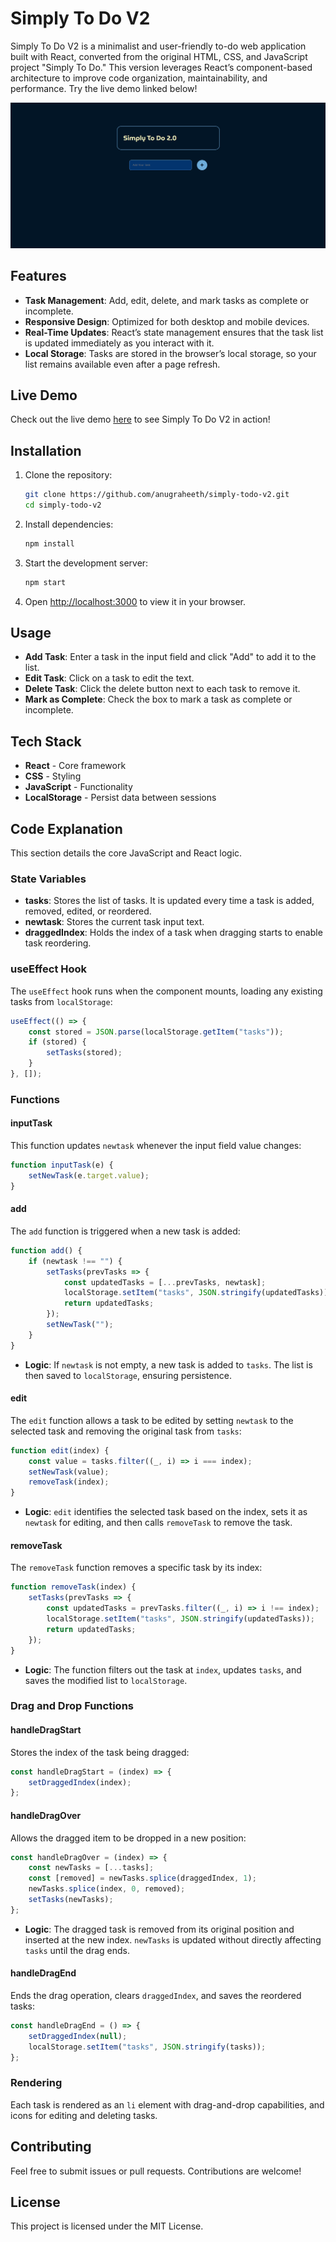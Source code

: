 # Simply To Do V2

Simply To Do V2 is a minimalist and user-friendly to-do web application built with React, converted from the original HTML, CSS, and JavaScript project "Simply To Do." This version leverages React’s component-based architecture to improve code organization, maintainability, and performance. Try the live demo linked below!<br>

![Simply To-Do Demo](public/Simply.png)

## Features

- **Task Management**: Add, edit, delete, and mark tasks as complete or incomplete.
- **Responsive Design**: Optimized for both desktop and mobile devices.
- **Real-Time Updates**: React’s state management ensures that the task list is updated immediately as you interact with it.
- **Local Storage**: Tasks are stored in the browser’s local storage, so your list remains available even after a page refresh.
  
## Live Demo

Check out the live demo [here](https://anugraheeth.github.io/Simply-To-Do-V2/) to see Simply To Do V2 in action!

## Installation

1. Clone the repository:

   ```bash
   git clone https://github.com/anugraheeth/simply-todo-v2.git
   cd simply-todo-v2
   ```

2. Install dependencies:

   ```bash
   npm install
   ```

3. Start the development server:

   ```bash
   npm start
   ```

4. Open [http://localhost:3000](http://localhost:3000) to view it in your browser.

## Usage

- **Add Task**: Enter a task in the input field and click "Add" to add it to the list.
- **Edit Task**: Click on a task to edit the text.
- **Delete Task**: Click the delete button next to each task to remove it.
- **Mark as Complete**: Check the box to mark a task as complete or incomplete.

## Tech Stack

- **React** - Core framework
- **CSS** - Styling
- **JavaScript** - Functionality
- **LocalStorage** - Persist data between sessions

## Code Explanation

This section details the core JavaScript and React logic.

### State Variables

- **tasks**: Stores the list of tasks. It is updated every time a task is added, removed, edited, or reordered.
- **newtask**: Stores the current task input text.
- **draggedIndex**: Holds the index of a task when dragging starts to enable task reordering.

### useEffect Hook

The `useEffect` hook runs when the component mounts, loading any existing tasks from `localStorage`:

```javascript
useEffect(() => {
    const stored = JSON.parse(localStorage.getItem("tasks"));
    if (stored) {
        setTasks(stored);
    }
}, []);
```

### Functions

#### inputTask

This function updates `newtask` whenever the input field value changes:

```javascript
function inputTask(e) {
    setNewTask(e.target.value);
}
```

#### add

The `add` function is triggered when a new task is added:

```javascript
function add() {
    if (newtask !== "") {
        setTasks(prevTasks => {
            const updatedTasks = [...prevTasks, newtask];
            localStorage.setItem("tasks", JSON.stringify(updatedTasks));
            return updatedTasks;
        });
        setNewTask("");
    }
}
```

- **Logic**: If `newtask` is not empty, a new task is added to `tasks`. The list is then saved to `localStorage`, ensuring persistence.

#### edit

The `edit` function allows a task to be edited by setting `newtask` to the selected task and removing the original task from `tasks`:

```javascript
function edit(index) {
    const value = tasks.filter((_, i) => i === index);
    setNewTask(value);
    removeTask(index);
}
```

- **Logic**: `edit` identifies the selected task based on the index, sets it as `newtask` for editing, and then calls `removeTask` to remove the task.

#### removeTask

The `removeTask` function removes a specific task by its index:

```javascript
function removeTask(index) {
    setTasks(prevTasks => {
        const updatedTasks = prevTasks.filter((_, i) => i !== index);
        localStorage.setItem("tasks", JSON.stringify(updatedTasks));
        return updatedTasks;
    });
}
```

- **Logic**: The function filters out the task at `index`, updates `tasks`, and saves the modified list to `localStorage`.

### Drag and Drop Functions

#### handleDragStart

Stores the index of the task being dragged:

```javascript
const handleDragStart = (index) => {
    setDraggedIndex(index);
};
```

#### handleDragOver

Allows the dragged item to be dropped in a new position:

```javascript
const handleDragOver = (index) => {
    const newTasks = [...tasks];
    const [removed] = newTasks.splice(draggedIndex, 1);
    newTasks.splice(index, 0, removed);
    setTasks(newTasks);
};
```

- **Logic**: The dragged task is removed from its original position and inserted at the new index. `newTasks` is updated without directly affecting `tasks` until the drag ends.

#### handleDragEnd

Ends the drag operation, clears `draggedIndex`, and saves the reordered tasks:

```javascript
const handleDragEnd = () => {
    setDraggedIndex(null);
    localStorage.setItem("tasks", JSON.stringify(tasks));
};
```

### Rendering

Each task is rendered as an `li` element with drag-and-drop capabilities, and icons for editing and deleting tasks.


## Contributing

Feel free to submit issues or pull requests. Contributions are welcome!

## License

This project is licensed under the MIT License.

